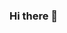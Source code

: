 ### Hi there 👋

<!--
**GryffindorAdi/GryffindorAdi** is a ✨ _special_ ✨ repository because its `README.md` (this file) appears on your GitHub profile.

Here are some ideas to get you started:

- 🔭 I’m currently working on React
- 🌱 I’m currently learning React
- 👯 I’m looking to collaborate on Wbsites devlopment
- 🤔 I’m looking for help with React
- 💬 Ask me about html,css,JavaScript
- 📫 How to reach me: adipatiladitya2001@gmail.com
- 😄 Pronouns: Joke
- ⚡ Fun fact: Dark Coffee <3
-->
